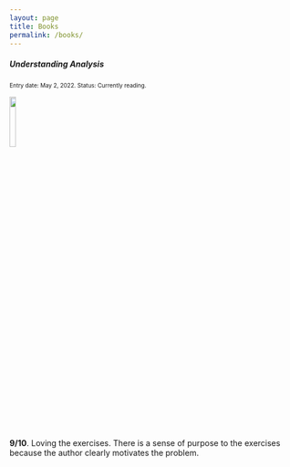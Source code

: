 ```yaml
---
layout: page
title: Books
permalink: /books/
---
```


##### Understanding Analysis
<font size="1"> Entry date: May 2, 2022. Status: Currently reading.</font> 


<img src="https://images-na.ssl-images-amazon.com/images/I/310O3IYeQ4L._SX330_BO1,204,203,200_.jpg" width="15%" />

**9/10**. Loving the exercises. There is a sense of purpose to the exercises because the author clearly motivates the problem.



<div class="divider"></div>


